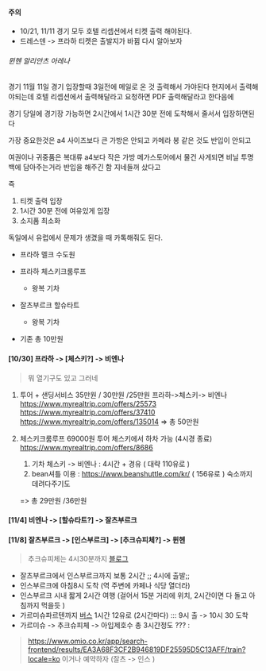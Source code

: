 #### 주의 
- 10/21, 11/11 경기 모두 호텔 리셉션에서 티켓 출력 해야된다.
- 드레스덴 -> 프라하 티켓은 출발지가 바뀜 다시 알아보자 

###### 뮌헨 알리안츠 아레나
경기 11월 11일 
경기 입장할때 3일전에 메일로 온 것 출력해서 가야된다 
현지에서 출력해야되는데 
호텔 리셉션에서 출력해달라고 요청하면 
PDF 출력해달라고 한다음에 

경기 당일에 경기장 가능하면 2시간에서 1시간 30분 전에 도착해서 
줄서서 입장하면된다 

가장 중요한것은 a4 사이즈보다 큰 가방은 안되고
카메라 봉 같은 것도 반입이 안되고 

여권이나 귀중품은 복대류 a4보다 작은 가방 
메가스토어에서 물건 사게되면 
비닐 투명백에 담아주는거라 반입을 해주긴 함 
지네들꺼 샀다고 

즉 
1. 티켓 출력 입장
2. 1시간 30분 전에 여유있게 입장
3. 소지품 최소화 

독일에서 유럽에서 문제가 생겼을 때 
카톡해줘도 된다. 


 




- 프라하 멜크 수도원
- 프라하 체스키크룸루프 
	- 왕복 기차 
- 잘츠부르크 할슈타트 
	- 왕복 기차



- 기존 총 10만원
#### [10/30] 프라하 -> [체스키?] -> 비엔나
> 뭐 열기구도 있고 그러네 

1. 투어 + 샌딩서비스 35만원 / 30만원 /25만원
   프라하->체스키-> 비엔나 
   https://www.myrealtrip.com/offers/25573 
   https://www.myrealtrip.com/offers/37410
   https://www.myrealtrip.com/offers/135014
   => 총 50만원

2. 체스키크룸루프 69000원 투어 
   체스키에서 하차 가능 (4시경 종료)
   https://www.myrealtrip.com/offers/8686
   1. 기차 체스키 -> 비엔나 : 4시간 + 경유 ( 대략 110유로 ) 
   2.  bean셔틀 이용 : https://www.beanshuttle.com/kr/  ( 156유로 ) 숙소까지 데려다주기도
   
   => 총 29만원 /36만원

 
#### [11/4] 비엔나 -> [할슈타트?] -> 잘츠부르크






#### [11/8] 잘츠부르크 -> [인스부르크] -> [추크슈피체?] -> 뮌헨
> 추크슈피체는 4시30분까지 [블로그](https://m.blog.naver.com/ss06748/221317343016)

- 잘츠부르크에서 인스부르크까지 보통 2시간 ;; 4시에 출발;;
- 인스부르크에 아침8시 도착 (역 주변에 카페나 식당 열더라)
- 인스부르크 시내 짧게 2시간 여행 (걸어서 15분 거리에 위치, 2시간이면 다 돌고 아침까지 먹을듯 )
- 가르미슈파르텐까지 [버스](https://www.omio.co.kr/app/search-frontend/results/E026899ED478F41D7AD713737CE05A501/bus?locale=ko&_gl=1*1n5au7m*_up*MQ..&gclid=Cj0KCQjwj5mpBhDJARIsAOVjBdpSBdSeCCQAxe0yVy9RB9-b6E0JqGKY6vvCS3gYUvMYEzVqCU-Q-HgaAkC9EALw_wcB) 1시간 12유로 (2시간마다) :::  9시 출 -> 10시 30 도착 
- 가르미슈 -> 추크슈피체 -> 아입제호수 총 3시간정도 ??? :


>https://www.omio.co.kr/app/search-frontend/results/EA3A68F3CF2B946819DF25595D5C13AFF/train?locale=ko
> 이거나 예약하자 (잘츠 -> 인스 )

 